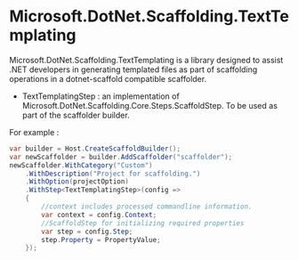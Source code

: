 # Microsoft.DotNet.Scaffolding.TextTemplating
Microsoft.DotNet.Scaffolding.TextTemplating is a library designed to assist .NET developers in generating templated files as part of scaffolding operations in a dotnet-scaffold compatible scaffolder.
- TextTemplatingStep : an implementation of Microsoft.DotNet.Scaffolding.Core.Steps.ScaffoldStep. To be used as part of the scaffolder builder.

For example : 
```csharp
var builder = Host.CreateScaffoldBuilder();
var newScaffolder = builder.AddScaffolder("scaffolder");
newScaffolder.WithCategory("Custom")
    .WithDescription("Project for scaffolding.")
    .WithOption(projectOption)
    .WithStep<TextTemplatingStep>(config =>
    {
        //context includes processed commandline information.
        var context = config.Context;
        //ScaffoldStep for initializing required properties
        var step = config.Step;
        step.Property = PropertyValue;
    });